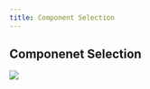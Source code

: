 ```yaml
---
title: Component Selection 
---
```

## Componenet Selection
<img src="../Component%20Selection.png">
